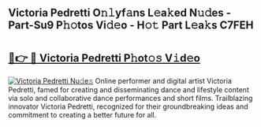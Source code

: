 ## Victoria Pedretti O𝚗𝚕yf𝚊ns L𝚎a𝚔ed N𝚞𝚍es - Part-Su9 P𝚑𝚘tos Vi𝚍𝚎o - H𝚘𝚝 Part L𝚎a𝚔s C7FEH

# <h2><a href="http://kfcdekp.oniu.top/?m=Victoria+Pedretti">🔗👉 🔴 Victoria Pedretti P𝚑ot𝚘𝚜 V𝚒d𝚎o</a></h2>

[![Victoria Pedretti Nu𝚍e𝚜](https://i.imgur.com/0qMVB7G.gif)](http://kfcdekp.oniu.top/?m=Victoria+Pedretti)
Online performer and digital artist Victoria Pedretti, famed for creating and disseminating dance and lifestyle content via solo and collaborative dance performances and short films. Trailblazing innovator Victoria Pedretti, recognized for their groundbreaking ideas and commitment to creating a better future for all.  
